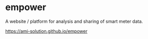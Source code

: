 empower
=======

A website / platform for analysis and sharing of smart meter data.

https://ami-solution.github.io/empower
